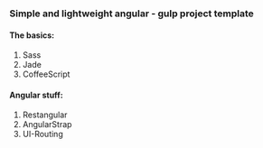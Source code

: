 ### Simple and lightweight angular - gulp project template


#### The basics:

1. Sass
2. Jade
3. CoffeeScript


#### Angular stuff:

1. Restangular
2. AngularStrap
3. UI-Routing
